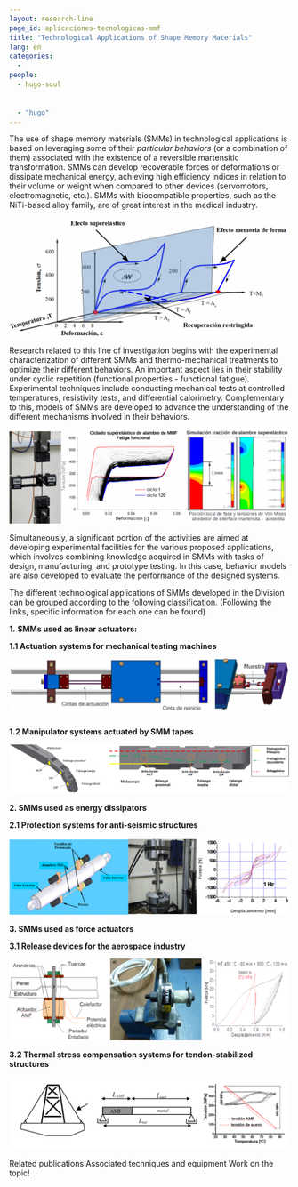 ```yaml
---
layout: research-line
page_id: aplicaciones-tecnologicas-mmf
title: "Technological Applications of Shape Memory Materials"
lang: en
categories: 
  -
people:
  - hugo-soul
  
 
  - "hugo"
---
```


The use of shape memory materials (SMMs) in technological applications is based on leveraging some of their _particular behaviors_ (or a combination of them) associated with the existence of a reversible martensitic transformation. SMMs can develop recoverable forces or deformations or dissipate mechanical energy, achieving high efficiency indices in relation to their volume or weight when compared to other devices (servomotors, electromagnetic, etc.). SMMs with biocompatible properties, such as the NiTi-based alloy family, are of great interest in the medical industry.

![](/assets/img/research/MMF0-1024x434.png)

Research related to this line of investigation begins with the experimental characterization of different SMMs and thermo-mechanical treatments to optimize their different behaviors. An important aspect lies in their stability under cyclic repetition (functional properties - functional fatigue). Experimental techniques include conducting mechanical tests at controlled temperatures, resistivity tests, and differential calorimetry. Complementary to this, models of SMMs are developed to advance the understanding of the different mechanisms involved in their behaviors.

![](/assets/img/research/MMF1-1024x345.png)

Simultaneously, a significant portion of the activities are aimed at developing experimental facilities for the various proposed applications, which involves combining knowledge acquired in SMMs with tasks of design, manufacturing, and prototype testing. In this case, behavior models are also developed to evaluate the performance of the designed systems.

The different technological applications of SMMs developed in the Division can be grouped according to the following classification. (Following the links, specific information for each one can be found)

**1.** **SMMs used as linear actuators:**

**1.1 Actuation systems for mechanical testing machines**

![](/assets/img/research/MMF2-1-1024x215.png)

**1.2 Manipulator systems actuated by SMM tapes**

![](/assets/img/research/MMF3.png)

**2. SMMs used as energy dissipators**

**2.1 Protection systems for anti-seismic structures**

![](/assets/img/research/MMF4.png)

**3. SMMs used as force actuators**

**3.1 Release devices for the aerospace industry**

![](/assets/img/research/MMF5.png)

**3.2 Thermal stress compensation systems for tendon-stabilized structures**

![](/assets/img/research/MMF6.png)



Related publications
Associated techniques and equipment
Work on the topic!
